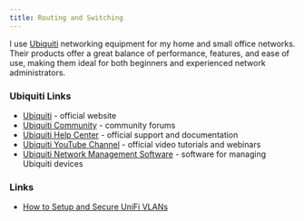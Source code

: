 ```yaml
---
title: Routing and Switching
---
```


I use [Ubiquiti](https://www.ui.com/) networking equipment for my home and small office networks. Their products offer a great balance of performance, features, and ease of use, making them ideal for both beginners and experienced network administrators.

### Ubiquiti Links

- [Ubiquiti](https://www.ui.com/) - official website
- [Ubiquiti Community](https://community.ui.com/) - community forums
- [Ubiquiti Help Center](https://help.ui.com/hc/en-us) - official support and documentation
- [Ubiquiti YouTube Channel](https://www.youtube.com/user/ubnt) - official video tutorials and webinars
- [Ubiquiti Network Management Software](https://www.ui.com/download/unms/) - software for managing Ubiquiti devices

### Links

- [How to Setup and Secure UniFi VLANs](https://lazyadmin.nl/home-network/unifi-vlan-configuration/#step-2-%e2%80%93-block-traffic-between-vlans)
